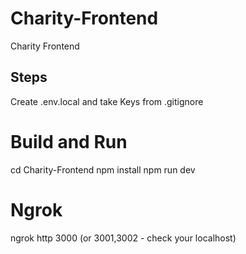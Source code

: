 # Charity-Frontend
Charity Frontend

## Steps
Create .env.local and take Keys from .gitignore

# Build and Run

cd Charity-Frontend
npm install
npm run dev

# Ngrok

ngrok http 3000 (or 3001,3002 - check your localhost)
